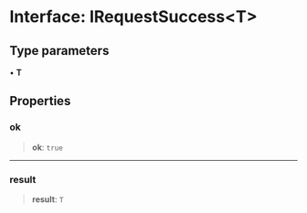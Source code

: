 # Interface: IRequestSuccess\<T\>

## Type parameters

• **T**

## Properties

### ok

> **ok**: `true`

***

### result

> **result**: `T`
